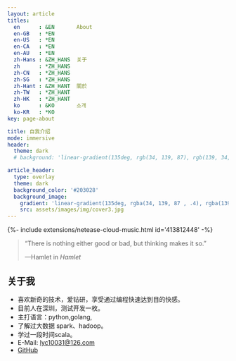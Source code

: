 ```yaml
---
layout: article
titles:
  en      : &EN       About
  en-GB   : *EN
  en-US   : *EN
  en-CA   : *EN
  en-AU   : *EN
  zh-Hans : &ZH_HANS  关于
  zh      : *ZH_HANS
  zh-CN   : *ZH_HANS
  zh-SG   : *ZH_HANS
  zh-Hant : &ZH_HANT  關於
  zh-TW   : *ZH_HANT
  zh-HK   : *ZH_HANT
  ko      : &KO       소개
  ko-KR   : *KO
key: page-about

title: 自我介绍
mode: immersive
header:
  theme: dark
  # background: 'linear-gradient(135deg, rgb(34, 139, 87), rgb(139, 34, 139))'

article_header:
  type: overlay
  theme: dark
  background_color: '#203028'
  background_image:
    gradient: 'linear-gradient(135deg, rgba(34, 139, 87 , .4), rgba(139, 34, 139, .4))'
    src: assets/images/img/cover3.jpg
---
```

<div>{%- include extensions/netease-cloud-music.html id='413812448' -%}</div>

> “There is nothing either good or bad, but thinking makes it so.”
>
> —Hamlet in *Hamlet*

## 关于我
* 喜欢新奇的技术，爱钻研，享受通过编程快速达到目的快感。
* 目前人在深圳，测试开发一枚。
* 主打语言：python,golang,
* 了解过大数据 spark、hadoop。
* 学过一段时间scala。
* E-Mail: lyc10031@126.com
* [GitHub](https://github.com/lyc10031)
